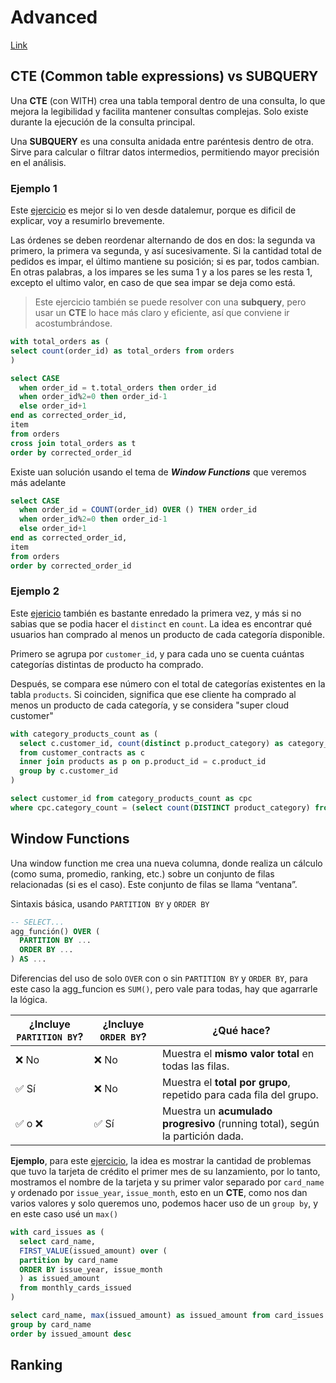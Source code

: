 # Advanced
[Link](https://datalemur.com/sql-tutorial/advanced-sql-tutorial-intro)

## CTE (Common table expressions) vs SUBQUERY
Una **CTE** (con WITH) crea una tabla temporal dentro de una consulta, lo que mejora la legibilidad y facilita mantener consultas complejas. Solo existe durante la ejecución de la consulta principal.

Una **SUBQUERY** es una consulta anidada entre paréntesis dentro de otra. Sirve para calcular o filtrar datos intermedios, permitiendo mayor precisión en el análisis.

### Ejemplo 1 

Este [ejercicio](https://datalemur.com/questions/sql-swapped-food-delivery) es mejor si lo ven desde datalemur, porque es dificil de explicar, voy a resumirlo brevemente. 

Las órdenes se deben reordenar alternando de dos en dos: la segunda va primero, la primera va segunda, y así sucesivamente. Si la cantidad total de pedidos es impar, el último mantiene su posición; si es par, todos cambian. En otras palabras, a los impares se les suma 1 y a los pares se les resta 1, excepto el ultimo valor, en caso de que sea impar se deja como está.

>Este ejercicio también se puede resolver con una **subquery**, pero usar un **CTE** lo hace más claro y eficiente, así que conviene ir acostumbrándose.
```sql
with total_orders as (
select count(order_id) as total_orders from orders
)

select CASE
  when order_id = t.total_orders then order_id
  when order_id%2=0 then order_id-1
  else order_id+1
end as corrected_order_id,
item
from orders
cross join total_orders as t
order by corrected_order_id
```

Existe uan solución usando el tema de ***Window Functions*** que veremos más adelante
```sql
select CASE
  when order_id = COUNT(order_id) OVER () THEN order_id
  when order_id%2=0 then order_id-1
  else order_id+1
end as corrected_order_id,
item
from orders
order by corrected_order_id
```

### Ejemplo 2

Este [ejericio](https://datalemur.com/questions/supercloud-customer) también es bastante enredado la primera vez, y más si no sabias que se podia hacer el ``distinct`` en ``count``. La idea es encontrar qué usuarios han comprado al menos un producto de cada categoría disponible. 

Primero se agrupa por ``customer_id``, y para cada uno se cuenta cuántas categorías distintas de producto ha comprado.

Después, se compara ese número con el total de categorías existentes en la tabla ``products``. Si coinciden, significa que ese cliente ha comprado al menos un producto de cada categoría, y se considera "super cloud customer"

```sql
with category_products_count as (
  select c.customer_id, count(distinct p.product_category) as category_count 
  from customer_contracts as c 
  inner join products as p on p.product_id = c.product_id
  group by c.customer_id
)

select customer_id from category_products_count as cpc
where cpc.category_count = (select count(DISTINCT product_category) from products)
```

## Window Functions
Una window function me crea una nueva columna, donde realiza un cálculo (como suma, promedio, ranking, etc.) sobre un conjunto de filas relacionadas (si es el caso). Este conjunto de filas se llama “ventana”.

Sintaxis básica, usando ``PARTITION BY`` y ``ORDER BY``
```sql
-- SELECT...
agg_función() OVER (
  PARTITION BY ... 
  ORDER BY ...
) AS ...
```

Diferencias del uso de solo ``OVER`` con o sin ``PARTITION BY`` y ``ORDER BY``, para este caso la agg_funcion es ``SUM()``, pero vale para todas, hay que agarrarle la lógica.

| ¿Incluye `PARTITION BY`? | ¿Incluye `ORDER BY`? | ¿Qué hace?                                                                 |
|--------------------------|----------------------|-----------------------------------------------------------------------------|
| ❌ No                    | ❌ No                | Muestra el **mismo valor total** en todas las filas.   |
| ✅ Sí                    | ❌ No                | Muestra el **total por grupo**, repetido para cada fila del grupo.         |
| ✅ o ❌                  | ✅ Sí               | Muestra un **acumulado progresivo** (running total), según la partición dada. |

**Ejemplo**, para este [ejercicio](https://datalemur.com/questions/card-launch-success), la idea es mostrar la cantidad de problemas que tuvo la tarjeta de crédito el primer mes de su lanzamiento, por lo tanto, mostramos el nombre de la tarjeta y su primer valor separado por ``card_name`` y ordenado por ``issue_year``, ``issue_month``, esto en un **CTE**, como nos dan varios valores y solo queremos uno, podemos hacer uso de un ``group by``, y en este caso usé un ``max()``

```sql
with card_issues as (
  select card_name,
  FIRST_VALUE(issued_amount) over (
  partition by card_name
  ORDER BY issue_year, issue_month
  ) as issued_amount
  from monthly_cards_issued
)

select card_name, max(issued_amount) as issued_amount from card_issues
group by card_name
order by issued_amount desc
```

## Ranking